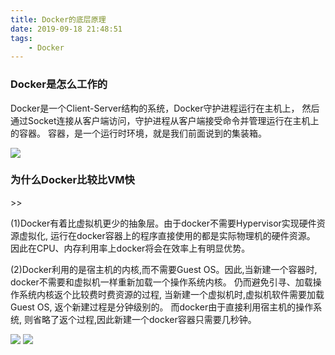 ```yaml
---
title: Docker的底层原理
date: 2019-09-18 21:48:51  
tags: 
    - Docker
---
```


### Docker是怎么工作的 ###

Docker是一个Client-Server结构的系统，Docker守护进程运行在主机上， 
然后通过Socket连接从客户端访问，守护进程从客户端接受命令并管理运行在主机上的容器。 
容器，是一个运行时环境，就是我们前面说到的集装箱。

![](/image/Docker/docker_container.png)

### 为什么Docker比较比VM快 ###

<!--more-->>>
(1)Docker有着比虚拟机更少的抽象层。由于docker不需要Hypervisor实现硬件资源虚拟化,
运行在docker容器上的程序直接使用的都是实际物理机的硬件资源。
因此在CPU、内存利用率上docker将会在效率上有明显优势。
 
(2)Docker利用的是宿主机的内核,而不需要Guest OS。因此,当新建一个容器时,
docker不需要和虚拟机一样重新加载一个操作系统内核。
仍而避免引寻、加载操作系统内核返个比较费时费资源的过程,
当新建一个虚拟机时,虚拟机软件需要加载Guest OS,
返个新建过程是分钟级别的。
而docker由于直接利用宿主机的操作系统,
则省略了返个过程,因此新建一个docker容器只需要几秒钟。

![](/image/Docker/docker_vm.png)
![](/image/Docker/docker_vm01.png)



 
 
 
 
